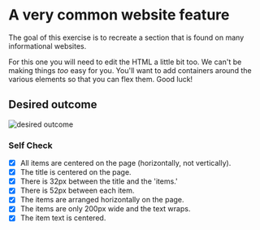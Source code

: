 # A very common website feature

The goal of this exercise is to recreate a section that is found on many informational websites.

For this one you will need to edit the HTML a little bit too. We can't be making things _too_ easy for you. You'll want to add containers around the various elements so that you can flex them. Good luck!

## Desired outcome

![desired outcome](./desired-outcome.png)

### Self Check

- [x] All items are centered on the page (horizontally, not vertically).
- [x] The title is centered on the page.
- [x] There is 32px between the title and the 'items.'
- [x] There is 52px between each item.
- [x] The items are arranged horizontally on the page.
- [x] The items are only 200px wide and the text wraps.
- [x] The item text is centered.

